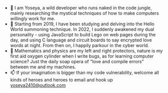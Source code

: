- 👋  I am Yoseya, a wild developer who runs naked in the code jungle, mainly researching the mystical techniques of how to make computers willingly work for me.
- 🌱  Starting from 2019, I have been studying and delving into the Hello World summoning technique. In 2022, I suddenly awakened my dual personality - using JavaScript to build Lego on web pages during the day, and using C language and circuit boards to say encrypted love words at night.  From then on, I happily parkour in the cyber world.
- 💞 Mathematics and physics are my left and right protectors, nature is my first aid oxygen cylinder when I write bugs, as for learning computer science?  Just the daily soap opera of "love and compile errors" between me and my machines.  
- 📫  If your imagination is bigger than my code vulnerability, welcome all kinds of heroes and heroes to email and hook up yoseya2410@outlook.com
